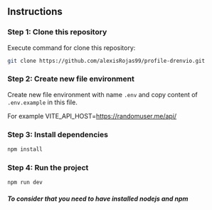 ## Instructions

### Step 1: Clone this repository
Execute command for clone this repository:
```bash
git clone https://github.com/alexisRojas99/profile-drenvio.git
```
### Step 2: Create new file environment
Create new file environment with name `.env` and copy content of `.env.example` in this file.  

For example VITE_API_HOST=https://randomuser.me/api/

### Step 3: Install dependencies
```bash
npm install
```
### Step 4: Run the project
```bash
npm run dev
```

##### To consider that you need to have installed nodejs and npm
